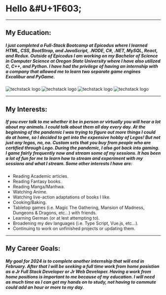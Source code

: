 # Hello &#U+1F603;
---
## My Education:

##### I just completed a Full-Stack Bootcamp at Epicodus where I learned HTML, CSS, BootStrap, and JavaScript, .NODE, C#, .NET, MySQL, React, and Redux. Outside of Epicodus I am working on my Bachelor of Science in Computer Science at Oregon State University where I have also utilized C, C++, and Python. I have had the privilege of having an internship with a company that allowed me to learn two separate game engines Excalibur and PyGame.

![techstack logo](https://readme-components.vercel.app/api?component=logo&logo=javascript&text=true&animation=spin&fill=b9c821)
![techstack logo](https://readme-components.vercel.app/api?component=logo&logo=csharp&text=true&animation=spin&fill=307958)
![techstack logo](https://readme-components.vercel.app/api?component=logo&logo=react&text=true&animation=spin)
![techstack logo](https://readme-components.vercel.app/api?component=logo&logo=redux&text=true&animation=spin&fill=3a09f1)

---
## My Interests:

#####  If you ever talk to me whether it be in person or virtually you will hear a lot about my animals. I could talk about them all day every day. At the beginning of the pandemic I was trying to figure out more things I could do at home, so I decided to get into the expensive hobby of Legos! But not just any legos, no, no. Custom sets that you buy from people who are certified through Lego. During the pandemic, I also got back into gaming. I game fairly frequently now and stream some of my sessions. It has been a lot of fun for me to learn how to stream and experiment with my sessions and what I stream. Some other interests I have are:

* Reading Academic articles.
* Reading Fantasy books.
* Reading Manga/Manhwa.
* Watching Anime.
* Watching live-action adaptations of books I like.
* Cooking/Baking.
* Tabletop games (i.e. Magic The Gathering, Mansion of Madness, Dungeons & Dragons, etc...) with friends.
* Learning German (or at lest attempting to).
* Broadening my dev languages (i.e. Type Script, Vue.js, etc...).
* Continuing to work on unfinished projects or updating them.

---
## My Career Goals:

##### My goal for 2024 is to complete another internship that will end in February. After that I will be seeking a full time work from home posistion as a Jr Full Stack Developer or Jr Web Developer. Having a work from home positions is important to me because of my education. I will need as much time as I can get my hands on to study, not having to commute could add an hour or more to my day.
